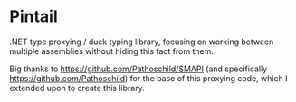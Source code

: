 # Pintail
.NET type proxying / duck typing library, focusing on working between multiple assemblies without hiding this fact from them.

Big thanks to https://github.com/Pathoschild/SMAPI (and specifically https://github.com/Pathoschild) for the base of this proxying code, which I extended upon to create this library.
